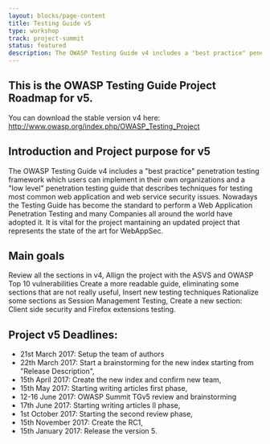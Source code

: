 ```yaml
---
layout: blocks/page-content
title: Testing Guide v5
type: workshop
track: project-summit
status: featured
description: The OWASP Testing Guide v4 includes a "best practice" penetration testing framework which users can implement in their own organizations and a "low level" penetration testing guide that describes techniques for testing most common web application and web service security issues. Nowadays the Testing Guide has become the standard to perform a Web Application Penetration Testing and many Companies all around the world have adopted it. It is vital for the project mantaining an updated project that represents the state of the art for WebAppSec.
---
```


This is the OWASP Testing Guide Project Roadmap for v5.
------------------------------------------------------
You can download the stable version v4 here:  
http://www.owasp.org/index.php/OWASP_Testing_Project


Introduction and Project purpose for v5
---------------------------------------
The OWASP Testing Guide v4 includes a "best practice" penetration testing framework which users can implement in their own organizations and a "low level" penetration testing guide that describes techniques for testing most common web application and web service security issues. Nowadays the Testing Guide has become the standard to perform a Web Application Penetration Testing and many Companies all around the world have adopted it. It is vital for the project mantaining an updated project that represents the state of the art for WebAppSec.

Main goals
----------
Review all the sections in v4,
Allign the project with the ASVS and OWASP Top 10 vulnerabilities
Create a more readable guide, eliminating some sections that are not really useful,
Insert new testing techniques
Rationalize some sections as Session Management Testing,
Create a new section: Client side security and Firefox extensions testing.

Project v5 Deadlines:
---------------------
- 21st March 2017: Setup the team of authors
- 22th March 2017: Start a brainstorming for the new index starting from "Release Description",
- 15th April 2017: Create the new index and confirm new team,
- 15th May 2017: Starting writing articles first phase,
- 12-16 June 2017: OWASP Summit TGv5 review and brainstorming 
- 17th June 2017: Starting writing articles II phase,
- 1st October 2017: Starting the second review phase,
- 15th November 2017: Create the RC1,
- 15th January 2017: Release the version 5.


